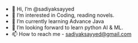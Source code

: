 - 👋 Hi, I’m @sadiyaksayyed
- 👀 I’m interested in Coding, reading novels.
- 🌱 I’m currently learning Advance Java
- 💞️ I’m looking forward to learn python AI & ML.
- 📫 How to reach me - sadiyaksayyed@gmail.com

<!---
sadiyaksayyed/sadiyaksayyed is a ✨ special ✨ repository because its `README.md` (this file) appears on your GitHub profile.
You can click the Preview link to take a look at your changes.
--->
